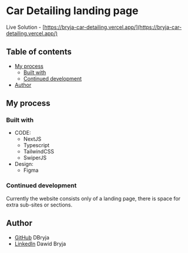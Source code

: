 # Car Detailing landing page

Live Solution - [https://bryja-car-detailing.vercel.app/](https://bryja-car-detailing.vercel.app/)

## Table of contents

- [My process](#my-process)
  - [Built with](#built-with)
  - [Continued development](#continued-development)
- [Author](#author)


## My process

### Built with

- CODE:
  - NextJS
  - Typescript
  - TailwindCSS
  - SwiperJS
- Design:
  - Figma

### Continued development
Currently the website consists only of a landing page, there is space for extra sub-sites or sections.

## Author
- [GitHub](https://github.com/DBryja/) DBryja
- [LinkedIn](https://www.linkedin.com/in/dawid-bryja-898134249/) Dawid Bryja
    
    
